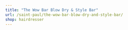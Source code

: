 ```yaml
---
title: "The Wow Bar Blow Dry & Style Bar"
url: /saint-paul/the-wow-bar-blow-dry-and-style-bar/
shop: hairdresser
---
```

